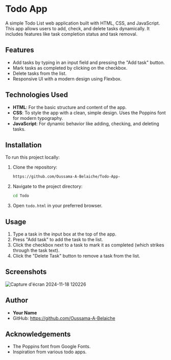 
# Todo App

A simple Todo List web application built with HTML, CSS, and JavaScript. This app allows users to add, check, and delete tasks dynamically. It includes features like task completion status and task removal.

## Features

- Add tasks by typing in an input field and pressing the "Add task" button.
- Mark tasks as completed by clicking on the checkbox.
- Delete tasks from the list.
- Responsive UI with a modern design using Flexbox.

## Technologies Used

- **HTML**: For the basic structure and content of the app.
- **CSS**: To style the app with a clean, simple design. Uses the Poppins font for modern typography.
- **JavaScript**: For dynamic behavior like adding, checking, and deleting tasks.

## Installation

To run this project locally:

1. Clone the repository:
   ```bash
   https://github.com/Oussama-A-Belaiche/Todo-App-
   ```

2. Navigate to the project directory:
   ```bash
   cd Todo
   ```

3. Open `todo.html` in your preferred browser.

## Usage

1. Type a task in the input box at the top of the app.
2. Press "Add task" to add the task to the list.
3. Click the checkbox next to a task to mark it as completed (which strikes through the task text).
4. Click the "Delete Task" button to remove a task from the list.

## Screenshots

![Capture d'écran 2024-11-18 120226](https://github.com/user-attachments/assets/e1d4a473-e119-43e6-84dc-c857409da686)


## Author

- **Your Name**  
- GitHub: https://github.com/Oussama-A-Belaiche

## Acknowledgements

- The Poppins font from Google Fonts.
- Inspiration from various todo apps.
